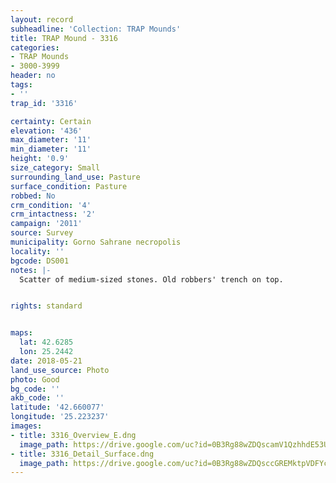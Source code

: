 ```yaml
---
layout: record
subheadline: 'Collection: TRAP Mounds'
title: TRAP Mound - 3316
categories:
- TRAP Mounds
- 3000-3999
header: no
tags:
- ''
trap_id: '3316'

certainty: Certain
elevation: '436'
max_diameter: '11'
min_diameter: '11'
height: '0.9'
size_category: Small
surrounding_land_use: Pasture
surface_condition: Pasture
robbed: No
crm_condition: '4'
crm_intactness: '2'
campaign: '2011'
source: Survey
municipality: Gorno Sahrane necropolis
locality: ''
bgcode: DS001
notes: |-
  Scatter of medium-sized stones. Old robbers' trench on top.


rights: standard


maps:
  lat: 42.6285
  lon: 25.2442
date: 2018-05-21
land_use_source: Photo
photo: Good
bg_code: ''
akb_code: ''
latitude: '42.660077'
longitude: '25.223237'
images:
- title: 3316_Overview_E.dng
  image_path: https://drive.google.com/uc?id=0B3Rg88wZDQscamV1QzhhdE53UFU
- title: 3316_Detail_Surface.dng
  image_path: https://drive.google.com/uc?id=0B3Rg88wZDQsccGREMktpVDFYcGs
---
```

